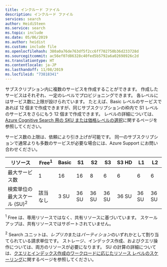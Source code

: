 ```yaml
---
title: インクルード ファイル
description: インクルード ファイル
services: search
author: HeidiSteen
ms.service: search
ms.topic: include
ms.date: 05/06/2019
ms.author: heidist
ms.custom: include file
ms.openlocfilehash: 380a0a76de763df5f2cc6ff702750b36d233728d
ms.sourcegitcommit: ac56ef07d86328c40fed5b5792a6a02698926c2d
ms.translationtype: HT
ms.contentlocale: ja-JP
ms.lasthandoff: 11/08/2019
ms.locfileid: "73818341"
---
```

サブスクリプション内に複数のサービスを作成することができます。 作成したサービスはそれぞれ、一定のレベルでプロビジョニングできます。 各レベルにはサービス数に上限が設けられています。 たとえば、Basic レベルのサービスであれば 12 個まで作成できますが、同じサブスクリプションの枠内で S1 レベルのサービスをさらにもう 12 個まで作成できます。 レベルの詳細については、[Azure Cognitive Search 用の SKU または価格レベルの選択](../articles/search/search-sku-tier.md)に関するページを参照してください。

サービス数の上限は、依頼により引き上げが可能です。 同一のサブスクリプションで通常よりも多数のサービスが必要な場合には、Azure Support にお問い合わせください。

| リソース            | Free<sup>1</sup> | Basic | S1  | S2 | S3 | S3&nbsp;HD | L1 | L2 |
| ------------------- | ---- | ----- | --- | -- | -- | ----- | -- | -- |
| 最大サービス数    |1     | 16    | 16  | 8  | 6  | 6     | 6  | 6  |
| 検索単位の最大スケール (SU)<sup>2</sup> |該当なし |3 SU |36 SU |36 SU |36 SU |36 SU |36 SU |36 SU |

<sup>1</sup> Free は、専用リソースではなく、共有リソースに基づいています。 スケールアップは、共有リソースではサポートされていません。

<sup>2</sup> Search ユニットは、*レプリカ*または*パーティション*のいずれかとして割り当てられている請求単位です。 ストレージ、インデックス作成、およびクエリ操作については、両方のリソースが必要になります。 SU の計算の詳細については、[クエリとインデックス作成のワークロードに応じたリソース レベルのスケーリング](../articles/search/search-capacity-planning.md)に関するページを参照してください。 